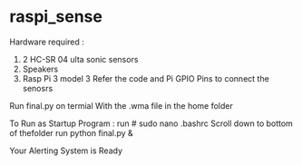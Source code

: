 # raspi_sense
Hardware required :
1. 2 HC-SR 04 ulta sonic sensors
2. Speakers
3. Rasp Pi 3 model 3 
Refer the code and Pi GPIO Pins to connect the senosrs 

Run final.py on termial 
With the .wma file in the home folder

To Run as Startup Program :
run # sudo nano .bashrc
Scroll down to bottom of thefolder 
run python final.py &


Your Alerting System is Ready
